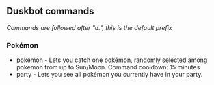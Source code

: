## Duskbot commands

*Commands are followed after "d.", this is the default prefix*

### Pokémon
* pokemon - Lets you catch one pokémon, randomly selected among pokémon from up to Sun/Moon. Command cooldown: 15 minutes
* party - Lets you see all pokémon you currently have in your party.
